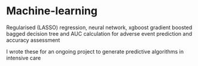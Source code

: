 # Machine-learning
Regularised (LASSO) regression, neural network, xgboost gradient boosted bagged decision tree and AUC calculation for adverse event prediction and accuracy assessment

I wrote these for an ongoing project to generate predictive algorithms in intensive care
